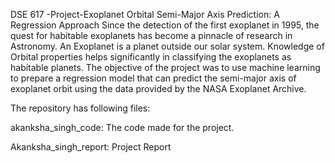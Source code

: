 DSE 617 -Project-Exoplanet Orbital Semi-Major Axis Prediction: A Regression Approach
Since the detection of the first exoplanet in 1995, the quest for habitable exoplanets has become a pinnacle of research in Astronomy. An Exoplanet is a planet outside our solar system. Knowledge of Orbital properties helps significantly in classifying the exoplanets as habitable planets. The objective of the project was to use machine learning to prepare a regression model that can predict the semi-major axis of exoplanet orbit using the data provided by the NASA Exoplanet Archive.

The repository has following files:

akanksha_singh_code: The code made for the project.

Akanksha_singh_report: Project Report
